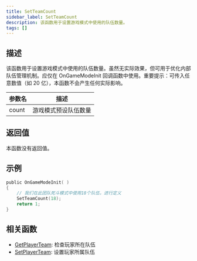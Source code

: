 ```yaml
---
title: SetTeamCount
sidebar_label: SetTeamCount
description: 该函数用于设置游戏模式中使用的队伍数量。
tags: []
---
```


## 描述

该函数用于设置游戏模式中使用的队伍数量。虽然无实际效果，但可用于优化内部队伍管理机制。应仅在 OnGameModeInit 回调函数中使用。重要提示：可传入任意数值（如 20 亿），本函数不会产生任何实际影响。

| 参数名 | 描述                 |
| ------ | -------------------- |
| count  | 游戏模式预设队伍数量 |

## 返回值

本函数没有返回值。

## 示例

```c
public OnGameModeInit( )
{
    // 我们在此团队死斗模式中使用18个队伍，进行定义
    SetTeamCount(18);
    return 1;
}
```

## 相关函数

- [GetPlayerTeam](GetPlayerTeam): 检查玩家所在队伍
- [SetPlayerTeam](SetPlayerTeam): 设置玩家所属队伍
